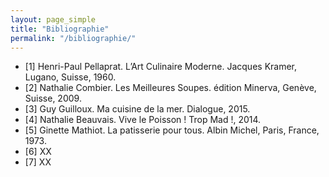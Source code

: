 ```yaml
---
layout: page_simple
title: "Bibliographie"
permalink: "/bibliographie/"
---
```

- [1] Henri-Paul Pellaprat. L’Art Culinaire Moderne. Jacques Kramer,
Lugano, Suisse, 1960. <a class="anchor-tag" id="pellaprat"></a>
- [2] Nathalie Combier. Les Meilleures Soupes. édition Minerva, Genève,
Suisse, 2009.<a class="anchor-tag" id="meilleuressoupes"></a>  
- [3] Guy Guilloux. Ma cuisine de la mer. Dialogue, 2015.<a class="anchor-tag" id="macuisinedelamer"></a>
- [4] Nathalie Beauvais. Vive le Poisson ! Trop Mad !, 2014.<a class="anchor-tag" id="vivelepoisson"></a>
- [5] Ginette Mathiot. La patisserie pour tous. Albin Michel, Paris, France,
1973.<a class="anchor-tag" id="patisseriepourtous"></a>
- [6] XX
- [7] XX   
